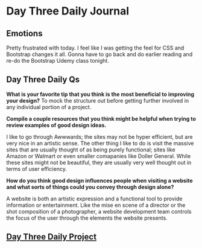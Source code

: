 # Day Three Daily Journal

## Emotions

Pretty frustrated with today. I feel like I was getting the feel for CSS and Bootstrap changes it all. Gonna have to go back and do earlier reading and re-do the Bootstrap Udemy class tonight.

## Day Three Daily Qs

**What is your favorite tip that you think is the most beneficial to improving your design?**
To mock the structure out before getting further involved in any individual portion of a project.

**Compile a couple resources that you think might be helpful when trying to review examples of good design ideas.**

I like to go through Awwwards; the sites may not be hyper efficient, but are very nice in an artistic sense. The other thing I like to do is visit the massive sites that are usually thought of as being purely functional; sites like Amazon or Walmart or even smaller comapanies like Doller General. While these sites might not be beautiful, they are usually very well thought out in terms of user efficiency.

**How do you think good design influences people when visiting a website and what sorts of things could you convey through design alone?**

A website is both an artistic expression and a functional tool to provide information or entertainment. Like the mise en scene of a director or the shot composition of a photographer, a website development team controls the focus of the user through the elements the website presents. 

## [Day Three Daily Project](https://afoster44.github.io/partnerclone/)







